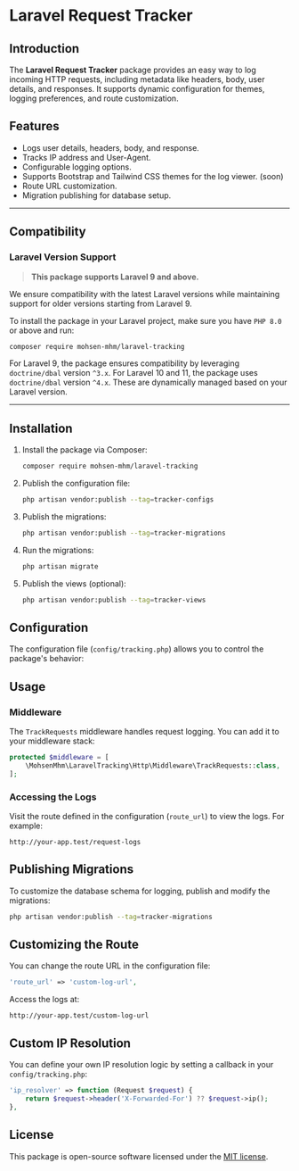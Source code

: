 # Laravel Request Tracker

## Introduction

The **Laravel Request Tracker** package provides an easy way to log incoming HTTP requests, including metadata like
headers, body, user details, and responses. It supports dynamic configuration for themes, logging preferences, and route
customization.

## Features

- Logs user details, headers, body, and response.
- Tracks IP address and User-Agent.
- Configurable logging options.
- Supports Bootstrap and Tailwind CSS themes for the log viewer. (soon)
- Route URL customization.
- Migration publishing for database setup.

---

## Compatibility

### Laravel Version Support

> **This package supports Laravel 9 and above.**

We ensure compatibility with the latest Laravel versions while maintaining support for older versions starting from Laravel 9. 

To install the package in your Laravel project, make sure you have `PHP 8.0` or above and run:

```bash
composer require mohsen-mhm/laravel-tracking
```

For Laravel 9, the package ensures compatibility by leveraging `doctrine/dbal` version `^3.x`. For Laravel 10 and 11, the package uses `doctrine/dbal` version `^4.x`. These are dynamically managed based on your Laravel version.

---

## Installation

1. Install the package via Composer:
   ```bash
   composer require mohsen-mhm/laravel-tracking
   ```

2. Publish the configuration file:
   ```bash
   php artisan vendor:publish --tag=tracker-configs
   ```

3. Publish the migrations:
   ```bash
   php artisan vendor:publish --tag=tracker-migrations
   ```

4. Run the migrations:
   ```bash
   php artisan migrate
   ```

5. Publish the views (optional):
   ```bash
   php artisan vendor:publish --tag=tracker-views
   ```

## Configuration

The configuration file (`config/tracking.php`) allows you to control the package's behavior:

## Usage

### Middleware

The `TrackRequests` middleware handles request logging. You can add it to your middleware stack:

```php
protected $middleware = [
    \MohsenMhm\LaravelTracking\Http\Middleware\TrackRequests::class,
];
```

### Accessing the Logs

Visit the route defined in the configuration (`route_url`) to view the logs. For example:

```
http://your-app.test/request-logs
```

## Publishing Migrations

To customize the database schema for logging, publish and modify the migrations:

```bash
php artisan vendor:publish --tag=tracker-migrations
```

## Customizing the Route

You can change the route URL in the configuration file:

```php
'route_url' => 'custom-log-url',
```

Access the logs at:

```
http://your-app.test/custom-log-url
```
## Custom IP Resolution

You can define your own IP resolution logic by setting a callback in your `config/tracking.php`:

```php
'ip_resolver' => function (Request $request) {
    return $request->header('X-Forwarded-For') ?? $request->ip();
},
```

## License

This package is open-source software licensed under the [MIT license](https://opensource.org/licenses/MIT).


